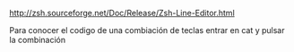 http://zsh.sourceforge.net/Doc/Release/Zsh-Line-Editor.html

Para conocer el codigo de una combiación de teclas entrar en cat y pulsar la combinación
